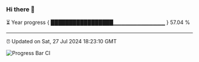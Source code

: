 ### Hi there 👋

⏳ Year progress { █████████████████▁▁▁▁▁▁▁▁▁▁▁▁▁ } 57.04 %

---

⏰ Updated on Sat, 27 Jul 2024 18:23:10 GMT

![Progress Bar CI](https://github.com/liununu/liununu/workflows/Progress%20Bar%20CI/badge.svg)
